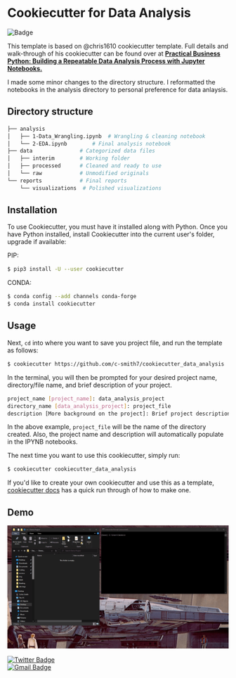 #  Cookiecutter for Data Analysis

![Badge](https://img.shields.io/badge/Project%20Status-Completed-blue)

This template is based on @chris1610 cookiecutter template. Full details and walk-through of his cookiecutter can be found over at [**Practical Business Python:  Building a Repeatable Data Analysis Process with Jupyter Notebooks.** ](http://pbpython.com/notebook-process.html)

I made some minor changes to the directory structure. I reformatted the notebooks in the analysis directory to personal preference for data anlaysis. 

## Directory structure

```bash
├── analysis
│   ├── 1-Data_Wrangling.ipynb  # Wrangling & cleaning notebook
│   └── 2-EDA.ipynb        # Final analysis notebook
├── data               # Categorized data files
│   ├── interim        # Working folder
│   ├── processed      # Cleaned and ready to use
│   └── raw            # Unmodified originals
└── reports            # Final reports
    └── visualizations  # Polished visualizations
```

## Installation

To use Cookiecutter, you must have it installed along with Python. Once you have Python installed, install Cookiecutter into the current user's folder, upgrade if available:

PIP:
```bash
$ pip3 install -U --user cookiecutter
```
CONDA:
```bash
$ conda config --add channels conda-forge
$ conda install cookiecutter
```

## Usage

Next, `cd` into where you want to save you project file, and run the template as follows:

```bash
$ cookiecutter https://github.com/c-smith7/cookiecutter_data_analysis        
```

In the terminal, you will then be prompted for your desired project name, directory/file name, and brief description of your project.  

```bash
project_name [project_name]: data_analysis_project
directory_name [data_analysis_project]: project_file
description [More background on the project]: Brief project description..
```

In the above example, `project_file` will be the name of the directory created. Also, the project name and description will automatically populate in the IPYNB notebooks.

The next time you want to use this cookiecutter, simply run:

```bash
$ cookiecutter cookiecutter_data_analysis
```

If you'd like to create your own cookiecutter and use this as a template, [cookiecutter docs](https://cookiecutter.readthedocs.io/en/1.7.2/first_steps.html) has a quick run through of how to make one. 

## Demo

![First time use](https://github.com/c-smith7/cookiecutter_data_analysis/blob/main/demo_gifs/cookiecutter_1.gif)


[![Twitter Badge](https://img.shields.io/badge/@cvsmith__7-1DA1F2?style=for-the-badge&logo=twitter&logoColor=white)](https://twitter.com/messages/compose?recipient_id=245625455)  
[![Gmail Badge](https://img.shields.io/badge/carlvsmith7-D14836?style=for-the-badge&logo=gmail&logoColor=white)](mailto:carlvsmith7@gmail.com)
